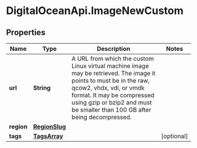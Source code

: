 # DigitalOceanApi.ImageNewCustom

## Properties
Name | Type | Description | Notes
------------ | ------------- | ------------- | -------------
**url** | **String** | A URL from which the custom Linux virtual machine image may be retrieved.  The image it points to must be in the raw, qcow2, vhdx, vdi, or vmdk format.  It may be compressed using gzip or bzip2 and must be smaller than 100 GB after being decompressed. | 
**region** | [**RegionSlug**](RegionSlug.md) |  | 
**tags** | [**TagsArray**](TagsArray.md) |  | [optional] 
